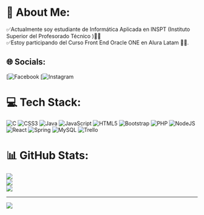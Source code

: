 # 💫 About Me:
✅Actualmente soy estudiante de Informática Aplicada en INSPT (Instituto Superior del Profesorado Técnico )👨‍💻<br>✅Estoy participando del Curso Front End Oracle ONE en Alura Latam 👨‍💻.


## 🌐 Socials:
[![[Facebook](https://www.facebook.com/?stype=lo&jlou=Afe8NvnBFAyQ0Nu943H0o8lZzxcHwE_LkyiVkC_Gwjl2mRl_HPyKdNuMILha4yUUDmQMytRVOzOqhkUCa7mT89aARBS3U7uuoNvMjJnff6DHyA&smuh=20322&lh=Ac8lZtR2SfCvbVnQLrw)](https://www.facebook.com/javito.torres.10/) [![Instagram](https://www.instagram.com/javito.torres.10/) 

# 💻 Tech Stack:
![C](https://img.shields.io/badge/c-%2300599C.svg?style=for-the-badge&logo=c&logoColor=white) ![CSS3](https://img.shields.io/badge/css3-%231572B6.svg?style=for-the-badge&logo=css3&logoColor=white) ![Java](https://img.shields.io/badge/java-%23ED8B00.svg?style=for-the-badge&logo=java&logoColor=white) ![JavaScript](https://img.shields.io/badge/javascript-%23323330.svg?style=for-the-badge&logo=javascript&logoColor=%23F7DF1E) ![HTML5](https://img.shields.io/badge/html5-%23E34F26.svg?style=for-the-badge&logo=html5&logoColor=white) ![Bootstrap](https://img.shields.io/badge/bootstrap-%23563D7C.svg?style=for-the-badge&logo=bootstrap&logoColor=white) ![PHP](https://img.shields.io/badge/php-%23777BB4.svg?style=for-the-badge&logo=php&logoColor=white) ![NodeJS](https://img.shields.io/badge/node.js-6DA55F?style=for-the-badge&logo=node.js&logoColor=white) ![React](https://img.shields.io/badge/react-%2320232a.svg?style=for-the-badge&logo=react&logoColor=%2361DAFB) ![Spring](https://img.shields.io/badge/spring-%236DB33F.svg?style=for-the-badge&logo=spring&logoColor=white) ![MySQL](https://img.shields.io/badge/mysql-%2300f.svg?style=for-the-badge&logo=mysql&logoColor=white) ![Trello](https://img.shields.io/badge/Trello-%23026AA7.svg?style=for-the-badge&logo=Trello&logoColor=white)
# 📊 GitHub Stats:
![](https://github-readme-stats.vercel.app/api?username=Javier-Torres19&theme=tokyonight&hide_border=false&include_all_commits=false&count_private=false)<br/>
![](https://github-readme-streak-stats.herokuapp.com/?user=Javier-Torres19&theme=tokyonight&hide_border=false)<br/>
![](https://github-readme-stats.vercel.app/api/top-langs/?username=Javier-Torres19&theme=tokyonight&hide_border=false&include_all_commits=false&count_private=false&layout=compact)

---
[![](https://visitcount.itsvg.in/api?id=Javier-Torres19&icon=0&color=0)](https://visitcount.itsvg.in)

<!-- Proudly created with GPRM ( https://gprm.itsvg.in ) -->
